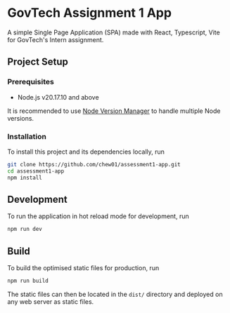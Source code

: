 # GovTech Assignment 1 App

A simple Single Page Application (SPA) made with React, Typescript, Vite for GovTech's Intern assignment.

## Project Setup

### Prerequisites

- Node.js v20.17.10 and above

It is recommended to use [Node Version Manager](https://github.com/nvm-sh/nvm) to handle multiple Node versions.

### Installation

To install this project and its dependencies locally, run

```bash
git clone https://github.com/chew01/assessment1-app.git
cd assessment1-app
npm install
```

## Development

To run the application in hot reload mode for development, run

```bash
npm run dev
```

## Build

To build the optimised static files for production, run

```bash
npm run build
```

The static files can then be located in the `dist/` directory and deployed on any web server as static files.